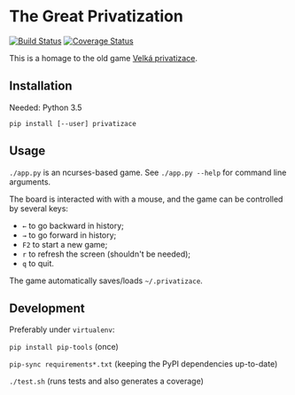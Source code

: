 # The Great Privatization

[![Build Status](https://travis-ci.org/garncarz/privatizace.svg?branch=master)](https://travis-ci.org/garncarz/privatizace)
[![Coverage Status](https://coveralls.io/repos/github/garncarz/privatizace/badge.svg?branch=master)](https://coveralls.io/github/garncarz/privatizace?branch=master)

This is a homage to the old game
[Velká privatizace](http://www.bestoldgames.net/velka-privatizace).


## Installation

Needed: Python 3.5

`pip install [--user] privatizace`


## Usage

`./app.py` is an ncurses-based game.
See `./app.py --help` for command line arguments.

The board is interacted with with a mouse,
and the game can be controlled by several keys:

- `←` to go backward in history;
- `→` to go forward in history;
- `F2` to start a new game;
- `r` to refresh the screen (shouldn't be needed);
- `q` to quit.

The game automatically saves/loads `~/.privatizace`.


## Development

Preferably under `virtualenv`:

`pip install pip-tools` (once)

`pip-sync requirements*.txt` (keeping the PyPI dependencies up-to-date)

`./test.sh` (runs tests and also generates a coverage)
